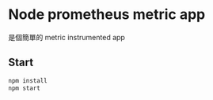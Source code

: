 # Node prometheus metric app

是個簡單的 metric instrumented app

## Start

```bash
npm install
npm start
```
